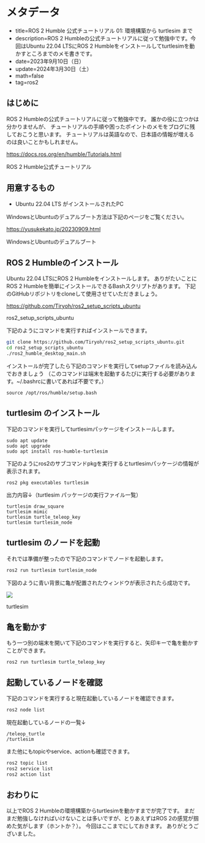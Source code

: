 # メタデータ
- title=ROS 2 Humble 公式チュートリアル 01: 環境構築から turtlesim まで
- description=ROS 2 Humbleの公式チュートリアルに従って勉強中です。今回はUbuntu 22.04 LTSにROS 2 Humbleをインストールしてturtlesimを動かすところまでのメモ書きです。
- date=2023年9月10日（日）
- update=2024年3月30日（土）
- math=false
- tag=ros2

## はじめに
ROS 2 Humbleの公式チュートリアルに従って勉強中です。
誰かの役に立つかは分かりませんが、
チュートリアルの手順や困ったポイントのメモをブログに残しておこうと思います。
チュートリアルは英語なので、日本語の情報が増えるのは良いことかもしれません。

https://docs.ros.org/en/humble/Tutorials.html

ROS 2 Humble公式チュートリアル

## 用意するもの
- Ubuntu 22.04 LTS がインストールされたPC

WindowsとUbuntuのデュアルブート方法は下記のページをご覧ください。

https://yusukekato.jp/20230909.html

WindowsとUbuntuのデュアルブート

## ROS 2 Humbleのインストール
Ubuntu 22.04 LTSにROS 2 Humbleをインストールします。
ありがたいことにROS 2 Humbleを簡単にインストールできるBashスクリプトがあります。
下記のGitHubリポジトリをcloneして使用させていただきましょう。

https://github.com/Tiryoh/ros2_setup_scripts_ubuntu

ros2_setup_scripts_ubuntu

下記のようにコマンドを実行すればインストールできます。

```sh
git clone https://github.com/Tiryoh/ros2_setup_scripts_ubuntu.git
cd ros2_setup_scripts_ubuntu
./ros2_humble_desktop_main.sh
```

インストールが完了したら下記のコマンドを実行してsetupファイルを読み込んでおきましょう
（このコマンドは端末を起動するたびに実行する必要があります。~/.bashrcに書いてあれば不要です。）

```
source /opt/ros/humble/setup.bash
```

## turtlesim のインストール
下記のコマンドを実行してturtlesimパッケージをインストールします。

```
sudo apt update
sudo apt upgrade
sudo apt install ros-humble-turtlesim
```

下記のようにros2のサブコマンドpkgを実行するとturtlesimパッケージの情報が表示されます。

```
ros2 pkg executables turtlesim
```

出力内容↓（turtlesim パッケージの実行ファイル一覧）

```
turtlesim draw_square
turtlesim mimic
turtlesim turtle_teleop_key
turtlesim turtlesim_node
```

## turtlesim のノードを起動
それでは準備が整ったので下記のコマンドでノードを起動します。

```sh
ros2 run turtlesim turtlesim_node
```

下図のように青い背景に亀が配置されたウィンドウが表示されたら成功です。

![](../../images/2023/20230910_1.png)

turtlesim

## 亀を動かす

もう一つ別の端末を開いて下記のコマンドを実行すると、矢印キーで亀を動かすことができます。

```
ros2 run turtlesim turtle_teleop_key
```

## 起動しているノードを確認
下記のコマンドを実行すると現在起動しているノードを確認できます。

```sh
ros2 node list
```

現在起動しているノードの一覧↓

```
/teleop_turtle
/turtlesim
```

また他にもtopicやservice、actionも確認できます。

```sh
ros2 topic list
ros2 service list
ros2 action list
```

## おわりに
以上でROS 2 Humbleの環境構築からturtlesimを動かすまでが完了です。
まだまだ勉強しなければいけないことは多いですが、とりあえずはROS 2の感覚が掴めた気がします（ホントか？）。
今回はここまでにしておきます。
ありがとうございました。

